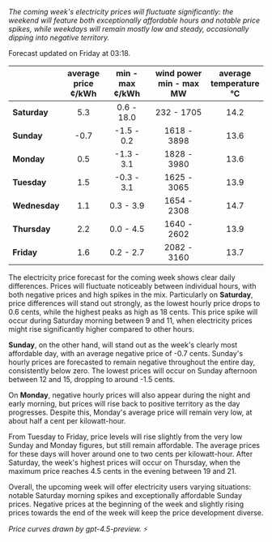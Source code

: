 *The coming week's electricity prices will fluctuate significantly: the weekend will feature both exceptionally affordable hours and notable price spikes, while weekdays will remain mostly low and steady, occasionally dipping into negative territory.*

Forecast updated on Friday at 03:18.

|              | average<br>price<br>¢/kWh | min - max<br>¢/kWh | wind power<br>min - max<br>MW | average<br>temperature<br>°C |
|:-------------|:----------------:|:----------------:|:---------------------:|:---------------------:|
| **Saturday** |        5.3       |      0.6 - 18.0      |       232 - 1705       |         14.2         |
| **Sunday**   |       -0.7       |     -1.5 - 0.2       |      1618 - 3898       |         13.6         |
| **Monday**   |        0.5       |     -1.3 - 3.1       |      1828 - 3980       |         13.6         |
| **Tuesday**  |        1.5       |     -0.3 - 3.1       |      1625 - 3065       |         13.9         |
| **Wednesday**|        1.1       |      0.3 - 3.9       |      1654 - 2308       |         14.7         |
| **Thursday** |        2.2       |      0.0 - 4.5       |      1640 - 2602       |         13.9         |
| **Friday**   |        1.6       |      0.2 - 2.7       |      2082 - 3160       |         13.7         |

The electricity price forecast for the coming week shows clear daily differences. Prices will fluctuate noticeably between individual hours, with both negative prices and high spikes in the mix. Particularly on **Saturday**, price differences will stand out strongly, as the lowest hourly price drops to 0.6 cents, while the highest peaks as high as 18 cents. This price spike will occur during Saturday morning between 9 and 11, when electricity prices might rise significantly higher compared to other hours.

**Sunday**, on the other hand, will stand out as the week's clearly most affordable day, with an average negative price of -0.7 cents. Sunday's hourly prices are forecasted to remain negative throughout the entire day, consistently below zero. The lowest prices will occur on Sunday afternoon between 12 and 15, dropping to around -1.5 cents.

On **Monday**, negative hourly prices will also appear during the night and early morning, but prices will rise back to positive territory as the day progresses. Despite this, Monday's average price will remain very low, at about half a cent per kilowatt-hour.

From Tuesday to Friday, price levels will rise slightly from the very low Sunday and Monday figures, but still remain affordable. The average prices for these days will hover around one to two cents per kilowatt-hour. After Saturday, the week's highest prices will occur on Thursday, when the maximum price reaches 4.5 cents in the evening between 19 and 21.

Overall, the upcoming week will offer electricity users varying situations: notable Saturday morning spikes and exceptionally affordable Sunday prices. Negative prices at the beginning of the week and slightly rising prices towards the end of the week will keep the price development diverse.

*Price curves drawn by gpt-4.5-preview.* ⚡
